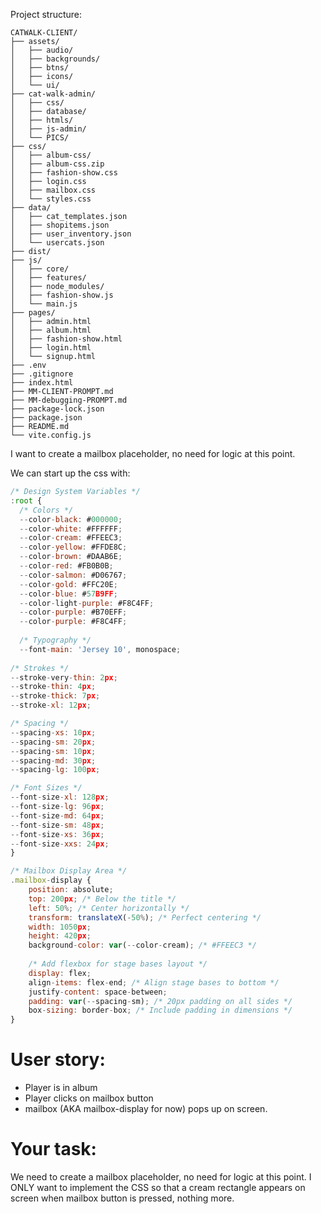 Project structure:
```
CATWALK-CLIENT/
├── assets/
│   ├── audio/
│   ├── backgrounds/
│   ├── btns/
│   ├── icons/
│   └── ui/
├── cat-walk-admin/
│   ├── css/
│   ├── database/
│   ├── htmls/
│   ├── js-admin/
│   └── PICS/
├── css/
│   ├── album-css/
│   ├── album-css.zip
│   ├── fashion-show.css
│   ├── login.css
│   ├── mailbox.css
│   └── styles.css
├── data/
│   ├── cat_templates.json
│   ├── shopitems.json
│   ├── user_inventory.json
│   └── usercats.json
├── dist/
├── js/
│   ├── core/
│   ├── features/
│   ├── node_modules/
│   ├── fashion-show.js
│   └── main.js
├── pages/
│   ├── admin.html
│   ├── album.html
│   ├── fashion-show.html
│   ├── login.html
│   └── signup.html
├── .env
├── .gitignore
├── index.html
├── MM-CLIENT-PROMPT.md
├── MM-debugging-PROMPT.md
├── package-lock.json
├── package.json
├── README.md
└── vite.config.js
```

I want to create a mailbox placeholder, no need for logic at this point.

We can start up the css with:
```javascript
/* Design System Variables */
:root {
  /* Colors */
  --color-black: #000000;
  --color-white: #FFFFFF;
  --color-cream: #FFEEC3;
  --color-yellow: #FFDE8C;
  --color-brown: #DAAB6E;
  --color-red: #FB0B0B;
  --color-salmon: #D06767;
  --color-gold: #FFC20E;
  --color-blue: #57B9FF;
  --color-light-purple: #F8C4FF;
  --color-purple: #B70EFF;
  --color-purple: #F8C4FF;
  
  /* Typography */
  --font-main: 'Jersey 10', monospace;
  
/* Strokes */
--stroke-very-thin: 2px;
--stroke-thin: 4px;
--stroke-thick: 7px;
--stroke-xl: 12px;

/* Spacing */
--spacing-xs: 10px;
--spacing-sm: 20px;
--spacing-sm: 10px;
--spacing-md: 30px;
--spacing-lg: 100px;

/* Font Sizes */
--font-size-xl: 128px;
--font-size-lg: 96px;
--font-size-md: 64px;
--font-size-sm: 48px;
--font-size-xs: 36px;
--font-size-xxs: 24px;
}

/* Mailbox Display Area */
.mailbox-display {
    position: absolute;
    top: 200px; /* Below the title */
    left: 50%; /* Center horizontally */
    transform: translateX(-50%); /* Perfect centering */
    width: 1050px;
    height: 420px;
    background-color: var(--color-cream); /* #FFEEC3 */
    
    /* Add flexbox for stage bases layout */
    display: flex;
    align-items: flex-end; /* Align stage bases to bottom */
    justify-content: space-between;
    padding: var(--spacing-sm); /* 20px padding on all sides */
    box-sizing: border-box; /* Include padding in dimensions */
}
```


# User story:
- Player is in album
- Player clicks on mailbox button
- mailbox (AKA mailbox-display for now) pops up on screen.

# Your task:
We need to create a mailbox placeholder, no need for logic at this point. I ONLY want to implement the CSS so that a cream rectangle appears on screen when mailbox button is pressed, nothing more.